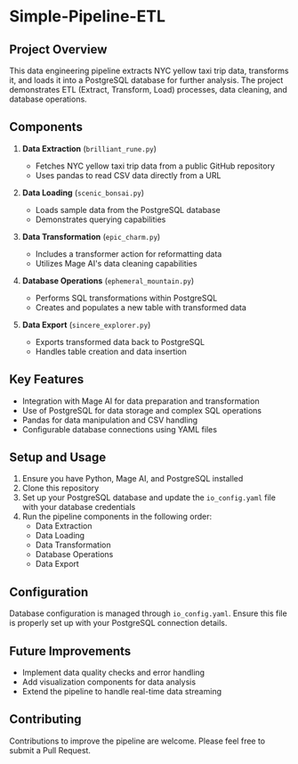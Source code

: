 # Simple-Pipeline-ETL



## Project Overview

This data engineering pipeline extracts NYC yellow taxi trip data, transforms it, and loads it into a PostgreSQL database for further analysis. The project demonstrates ETL (Extract, Transform, Load) processes, data cleaning, and database operations.

## Components

1. **Data Extraction** (`brilliant_rune.py`)
   - Fetches NYC yellow taxi trip data from a public GitHub repository
   - Uses pandas to read CSV data directly from a URL

2. **Data Loading** (`scenic_bonsai.py`)
   - Loads sample data from the PostgreSQL database
   - Demonstrates querying capabilities

3. **Data Transformation** (`epic_charm.py`)
   - Includes a transformer action for reformatting data
   - Utilizes Mage AI's data cleaning capabilities

4. **Database Operations** (`ephemeral_mountain.py`)
   - Performs SQL transformations within PostgreSQL
   - Creates and populates a new table with transformed data

5. **Data Export** (`sincere_explorer.py`)
   - Exports transformed data back to PostgreSQL
   - Handles table creation and data insertion

## Key Features

- Integration with Mage AI for data preparation and transformation
- Use of PostgreSQL for data storage and complex SQL operations
- Pandas for data manipulation and CSV handling
- Configurable database connections using YAML files

## Setup and Usage

1. Ensure you have Python, Mage AI, and PostgreSQL installed
2. Clone this repository
3. Set up your PostgreSQL database and update the `io_config.yaml` file with your database credentials
4. Run the pipeline components in the following order:
   - Data Extraction
   - Data Loading
   - Data Transformation
   - Database Operations
   - Data Export

## Configuration

Database configuration is managed through `io_config.yaml`. Ensure this file is properly set up with your PostgreSQL connection details.

## Future Improvements

- Implement data quality checks and error handling
- Add visualization components for data analysis
- Extend the pipeline to handle real-time data streaming

## Contributing

Contributions to improve the pipeline are welcome. Please feel free to submit a Pull Request.

